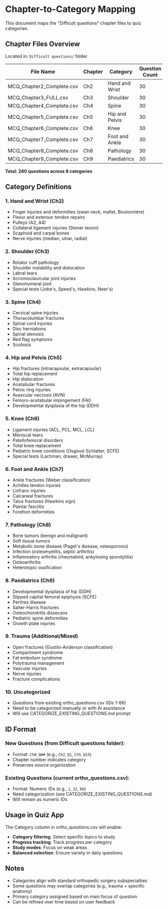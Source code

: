 # Chapter-to-Category Mapping

This document maps the "Difficult questions" chapter files to quiz categories.

## Chapter Files Overview

Located in: `Difficult questions/` folder

| File Name | Chapter | Category | Question Count |
|-----------|---------|----------|----------------|
| MCQ_Chapter2_Complete.csv | Ch2 | Hand and Wrist | 30 |
| MCQ_Chapter3_FULL.csv | Ch3 | Shoulder | 30 |
| MCQ_Chapter4_Complete.csv | Ch4 | Spine | 30 |
| MCQ_Chapter5_Complete.csv | Ch5 | Hip and Pelvis | 30 |
| MCQ_Chapter6_Complete.csv | Ch6 | Knee | 30 |
| MCQ_Chapter7_Complete.csv | Ch7 | Foot and Ankle | 30 |
| MCQ_Chapter8_Complete.csv | Ch8 | Pathology | 30 |
| MCQ_Chapter9_Complete.csv | Ch9 | Paediatrics | 30 |

**Total: 240 questions across 8 categories**

## Category Definitions

### 1. Hand and Wrist (Ch2)
- Finger injuries and deformities (swan neck, mallet, Boutonnière)
- Flexor and extensor tendon repairs
- Pulleys (A2, A4)
- Collateral ligament injuries (Stener lesion)
- Scaphoid and carpal bones
- Nerve injuries (median, ulnar, radial)

### 2. Shoulder (Ch3)
- Rotator cuff pathology
- Shoulder instability and dislocation
- Labral tears
- Acromioclavicular joint injuries
- Glenohumeral joint
- Special tests (Jobe's, Speed's, Hawkins, Neer's)

### 3. Spine (Ch4)
- Cervical spine injuries
- Thoracolumbar fractures
- Spinal cord injuries
- Disc herniations
- Spinal stenosis
- Red flag symptoms
- Scoliosis

### 4. Hip and Pelvis (Ch5)
- Hip fractures (intracapsular, extracapsular)
- Total hip replacement
- Hip dislocation
- Acetabular fractures
- Pelvic ring injuries
- Avascular necrosis (AVN)
- Femoro-acetabular impingement (FAI)
- Developmental dysplasia of the hip (DDH)

### 5. Knee (Ch6)
- Ligament injuries (ACL, PCL, MCL, LCL)
- Meniscal tears
- Patellofemoral disorders
- Total knee replacement
- Pediatric knee conditions (Osgood-Schlatter, SCFE)
- Special tests (Lachman, drawer, McMurray)

### 6. Foot and Ankle (Ch7)
- Ankle fractures (Weber classification)
- Achilles tendon injuries
- Lisfranc injuries
- Calcaneal fractures
- Talus fractures (Hawkins sign)
- Plantar fasciitis
- Forefoot deformities

### 7. Pathology (Ch8)
- Bone tumors (benign and malignant)
- Soft tissue tumors
- Metabolic bone disease (Paget's disease, osteoporosis)
- Infection (osteomyelitis, septic arthritis)
- Inflammatory arthritis (rheumatoid, ankylosing spondylitis)
- Osteoarthritis
- Heterotopic ossification

### 8. Paediatrics (Ch9)
- Developmental dysplasia of hip (DDH)
- Slipped capital femoral epiphysis (SCFE)
- Perthes disease
- Salter-Harris fractures
- Osteochondritis dissecans
- Pediatric spine deformities
- Growth plate injuries

### 9. Trauma (Additional/Mixed)
- Open fractures (Gustilo-Anderson classification)
- Compartment syndrome
- Fat embolism syndrome
- Polytrauma management
- Vascular injuries
- Nerve injuries
- Fracture complications

### 10. Uncategorized
- Questions from existing ortho_questions.csv (IDs 1-66)
- Need to be categorized manually or with AI assistance
- Will use CATEGORIZE_EXISTING_QUESTIONS.md prompt

## ID Format

### New Questions (from Difficult questions folder):
- Format: `Ch#_Q##` (e.g., `Ch2_Q1`, `Ch5_Q15`)
- Chapter number indicates category
- Preserves source organization

### Existing Questions (current ortho_questions.csv):
- Format: Numeric IDs (e.g., `1`, `22`, `66`)
- Need categorization (see CATEGORIZE_EXISTING_QUESTIONS.md)
- Will remain as numeric IDs

## Usage in Quiz App

The Category column in ortho_questions.csv will enable:
- **Category filtering**: Select specific topics to study
- **Progress tracking**: Track progress per category
- **Study modes**: Focus on weak areas
- **Balanced selection**: Ensure variety in daily questions

## Notes

- Categories align with standard orthopedic surgery subspecialties
- Some questions may overlap categories (e.g., trauma + specific anatomy)
- Primary category assigned based on main focus of question
- Can be refined over time based on user feedback
